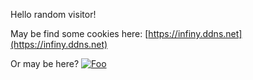 Hello random visitor!

May be find some cookies here: [https://infiny.ddns.net](https://infiny.ddns.net)

Or may be here? [![Foo](http://www.google.com.au/images/nav_logo7.png)](http://google.com.au/)
